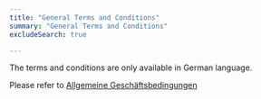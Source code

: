 ```yaml
---
title: "General Terms and Conditions"
summary: "General Terms and Conditions"
excludeSearch: true

---
```


The terms and conditions are only available in German language.

Please refer to <a href="/de/agb">Allgemeine Geschäftsbedingungen</a>
